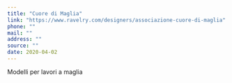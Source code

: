 ```yaml
---
title: "Cuore di Maglia"
link: "https://www.ravelry.com/designers/associazione-cuore-di-maglia"
phone: ""
mail: ""
address: ""
source: ""
date: 2020-04-02
---
```


Modelli per lavori a maglia
